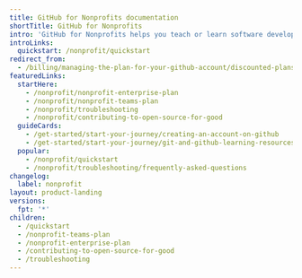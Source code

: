 ```yaml
---
title: GitHub for Nonprofits documentation
shortTitle: GitHub for Nonprofits
intro: 'GitHub for Nonprofits helps you teach or learn software development with the tools and support of {% data variables.product.company_short %}''s platform and community.'
introLinks:
  quickstart: /nonprofit/quickstart
redirect_from:
  - /billing/managing-the-plan-for-your-github-account/discounted-plans-for-github-accounts.md
featuredLinks:
  startHere:
    - /nonprofit/nonprofit-enterprise-plan
    - /nonprofit/nonprofit-teams-plan
    - /nonprofit/troubleshooting
    - /nonprofit/contributing-to-open-source-for-good
  guideCards:
    - /get-started/start-your-journey/creating-an-account-on-github
    - /get-started/start-your-journey/git-and-github-learning-resources
  popular:
    - /nonprofit/quickstart
    - /nonprofit/troubleshooting/frequently-asked-questions
changelog:
  label: nonprofit
layout: product-landing
versions:
  fpt: '*'
children:
  - /quickstart
  - /nonprofit-teams-plan
  - /nonprofit-enterprise-plan
  - /contributing-to-open-source-for-good
  - /troubleshooting
---
```


